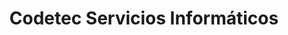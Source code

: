 ---
title: "Codetec Servicios Informáticos"
url: /pamplona-iruna/codetec-servicios-informaticos/
shop: ordenador
---